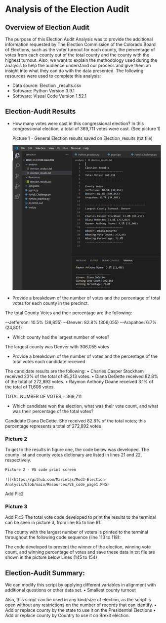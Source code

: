 # Analysis of the Election Audit

## Overview of Election Audit

The purpose of this Election Audit Analysis was to provide the additional information requested by The Election Commission of the Colorado Board of Elections, such as the voter turnout for each county, the percentage of votes from each county out of the total county and the county with the highest turnout.
Also, we want to explain the methodology used during the analysis to help the audience understand our process and give them an insight into what they can do with the data presented. 
The following resources were used to complete this analysis:
- Data source: Election _results.csv
- Software: Python Version 3.9.1
- Software: Visual Code Version 1.52.1 

## Election-Audit Results 
- How many votes were cast in this congressional election?
In this congressional election, a total of 369,711 votes were cast. (See picture 1)

    Picture 1 - General Election results saved on Election_results (txt file)
    
    ![](https://github.com/Marietas/Mod3-Election-Analysis/blob/main/Resources/Election_results.PNG)
    
- Provide a breakdown of the number of votes and the percentage of total votes for each county in the precinct.
 
The total County Votes and their percentage are the following:

--Jefferson: 10.5% (38,855)
--Denver: 82.8% (306,055)
--Arapahoe: 6.7% (24,801)

- Which county had the largest number of votes?

The largest county was Denver with 306,055 votes

- Provide a breakdown of the number of votes and the percentage of the total votes each candidate received

The candidate results are the following:
•	Charles Casper Stockham received 23% of the total of 85,213 votes.
•	Diana DeGette received 82.8% of the total of 272,892 votes.
•	Raymon Anthony Doane received 3.1% of the total of 11,606 votes.
 
TOTAL NUMBER OF VOTES = 369,711

- Which candidate won the election, what was their vote count, and what was their percentage of the total votes?

Candidate Diana DeGette. She received 82.8% of the total votes; this percentage represents a total of 272,892 votes

### Picture 2

To get to the results in figure one, the code below was developed.
The county list and county votes dictionary are listed in lines 21 and 22, respectively.

    Picture 2 - VS code print screen
    
    ![](https://github.com/Marietas/Mod3-Election-Analysis/blob/main/Resources/VS_code_page1.PNG)
    


Add Pic2 

### Picture 3

Add Pic3
The total vote code developed to print the results to the terminal can be seen in picture 3, from line 85 to line 91.


The county with the largest number of voters is printed to the terminal throughout the following code sequence (line 113 to 118):


The code developed to present the winner of the election, winning vote count, and winning percentage of votes and save these data in txt file  are shown in the picture below Lines (145 to 154) 

## Election-Audit Summary:

We can modify this script by applying different variables in alignment with additional questions or other data set.
•	Smallest county turnout

Also, this script can be used in any kind/size of election, as the script is open without any restrictions on the number of records that can identify.
•	Add or replace county by the state to use it on the Presidential Elections
•	Add or replace county by Country to use it on Brexit election.



